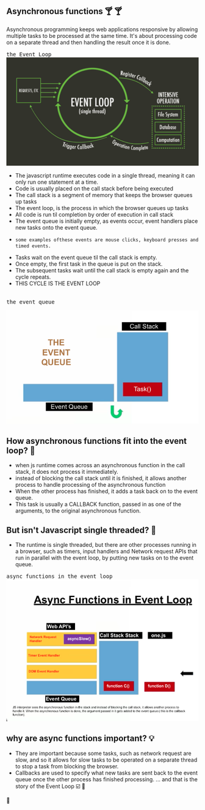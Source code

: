 ## Asynchronous functions :cocktail: :cocktail:
Asynchronous programming keeps web applications responsive by allowing multiple tasks to be processed at the same time.
It's about processing code on a separate thread and then handling the result once it is done.

<kbd>the Event Loop</kbd>
![](/images/eventloop.png)

- The javascript runtime executes code in a single thread, meaning it can only run one statement at a time.
- Code is usually placed on the call stack before being executed
- The call stack is a segment of memory that keeps the browser queues up tasks
- The event loop, is the process in which the browser queues up tasks
- All code is run til completion by order of execution in call stack
- The event queue is initially empty, as events occur, event handlers place new tasks onto the event queue.
-     some examples ofthese events are mouse clicks, keyboard presses and timed events.
- Tasks wait on the event queue til the call stack is empty.
- Once empty, the first task in the queue is put on the stack.
- The subsequent tasks wait until the call stack is empty again and the cycle repeats.
- THIS CYCLE IS THE EVENT LOOP   

<br>
<kbd>the event queue</kbd>

![](/images/eventQ.png)

## How asynchronous functions fit into the event loop?  :fork_and_knife:
- when js runtime comes across an asynchronous function in the call stack, it does not process it immediately.
- instead of blocking the call stack until it is finished, it allows another process to handle processing of the asynchronous function
- When the other process has finished, it adds a task back on to the event queue.
- This task is usually a CALLBACK function, passed in as one of the arguments, to the original asynchronous function.

## But isn't Javascript single threaded?  :violin:
- The runtime is single threaded, but there are other processes running in a browser, such as timers, input handlers and Network request APIs that run in parallel with the event loop, by putting new tasks on to the event queue.

<kbd>async functions in the event loop</kbd>     
![](/images/asyncFunloop.png)

## why are async functions important?  :bulb:
- They are important because some tasks, such as network request are slow, and so it allows for slow tasks to be operated on a separate thread to stop a task from blocking the browser.
- Callbacks are used to specify what new tasks are sent back to the event queue once the other process has finished processing.
... and that is the story of the Event Loop  :ballot_box_with_check:  :beers:

:100:
